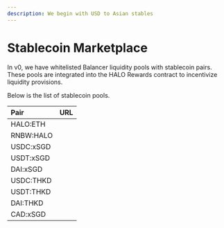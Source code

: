 ```yaml
---
description: We begin with USD to Asian stables
---
```


# Stablecoin Marketplace

In v0, we have whitelisted Balancer liquidity pools with stablecoin pairs. These pools are integrated into the HALO Rewards contract to incentivize liquidity provisions. 

Below is the list of stablecoin pools.

| **Pair** | **URL** |
| :--- | :--- |
| HALO:ETH |  |
| RNBW:HALO |  |
| USDC:xSGD |  |
| USDT:xSGD |  |
| DAI:xSGD |  |
| USDC:THKD |  |
| USDT:THKD |  |
| DAI:THKD |  |
| CAD:xSGD |  |

